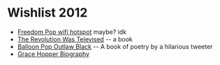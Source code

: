 # Wishlist 2012

* [Freedom Pop wifi hotspot](http://freedompop.com/) maybe? idk
* [The Revolution Was Televised](http://www.alansepinwall.com) -- a book
* [Balloon Pop Outlaw Black](http://www.spdbooks.org/Producte/9780985118228/balloon-pop-outlaw-black.aspx) -- A book of poetry by a hilarious tweeter
* [Grace Hopper Biography](http://www.amazon.com/Invention-Information-Lemelson-Studies-Innovation/dp/0262517264)